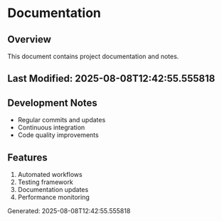 # Documentation

## Overview
This document contains project documentation and notes.

## Last Modified: 2025-08-08T12:42:55.555818

## Development Notes
- Regular commits and updates
- Continuous integration
- Code quality improvements

## Features
1. Automated workflows
2. Testing framework
3. Documentation updates
4. Performance monitoring

Generated: 2025-08-08T12:42:55.555818
